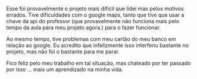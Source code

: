 Esse foi provavelmente o projeto mais dificil que lidei mas pelos motivos errados. Tive dificuldades com o google maps, tanto que tive que usar a chave da api do professor (que provavelmente não funciona mais pelo tempo da aula para meu projeto agora.) para o fazer funcionar. 

Ao mesmo tempo, tive problemas com meu cartão do meu banco em relação ao google. Eu acredito que infelizmente isso interferiu bastante no projeto, mas não foi o bastante para me parar. 

Fico feliz pelo meu trabalho em tal situação, mas chateado por ter passado por isso ... mais um aprendizado na minha vida.
